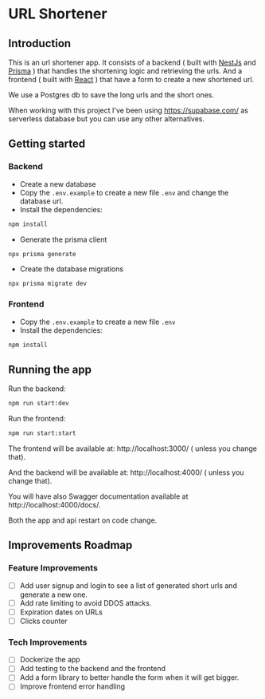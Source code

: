 # URL Shortener

## Introduction

This is an url shortener app. It consists of a backend ( built with [NestJs](https://nestjs.com/) and [Prisma](https://www.prisma.io/) ) that handles the shortening logic and retrieving the urls. And a frontend ( built with [React](https://react.dev/) ) that have a form to create a new shortened url.

We use a Postgres db to save the long urls and the short ones.

When working with this project I've been using https://supabase.com/ as serverless database but you can use any other alternatives.

## Getting started

### Backend

- Create a new database
- Copy the `.env.example` to create a new file `.env` and change the database url.
- Install the dependencies:

```bash
npm install
```

- Generate the prisma client

```bash
npx prisma generate
```

- Create the database migrations

```bash
npx prisma migrate dev
```

### Frontend

- Copy the `.env.example` to create a new file `.env`
- Install the dependencies:

```bash
npm install
```

## Running the app

Run the backend:

```bash
npm run start:dev
```

Run the frontend:

```bash
npm run start:start
```

The frontend will be available at: http://localhost:3000/ ( unless you change that).

And the backend will be available at: http://localhost:4000/ ( unless you change that).

You will have also Swagger documentation available at http://localhost:4000/docs/.

Both the app and api restart on code change.

## Improvements Roadmap

### Feature Improvements

- [ ] Add user signup and login to see a list of generated short urls and generate a new one.
- [ ] Add rate limiting to avoid DDOS attacks.
- [ ] Expiration dates on URLs
- [ ] Clicks counter

### Tech Improvements

- [ ] Dockerize the app
- [ ] Add testing to the backend and the frontend
- [ ] Add a form library to better handle the form when it will get bigger.
- [ ] Improve frontend error handling
